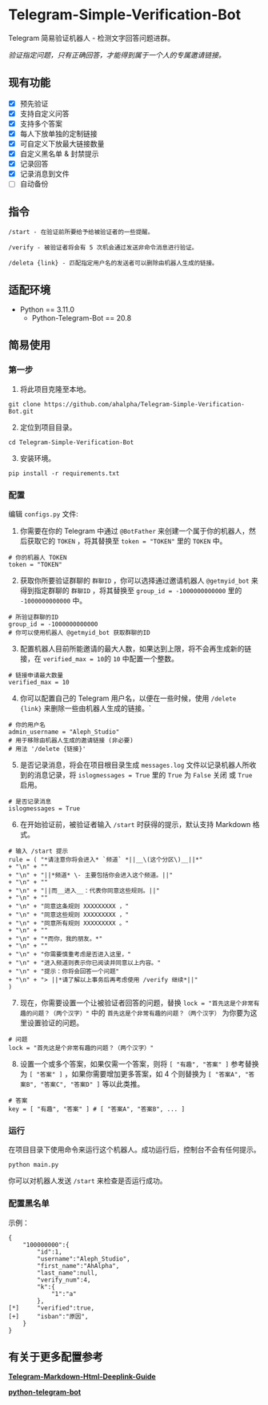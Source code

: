 # Telegram-Simple-Verification-Bot
Telegram 简易验证机器人 - 检测文字回答问题进群。

*验证指定问题，只有正确回答，才能得到属于一个人的专属邀请链接。*

## 现有功能
- [x] 预先验证
- [x] 支持自定义问答
- [x] 支持多个答案
- [x] 每人下放单独的定制链接
- [x] 可自定义下放最大链接数量
- [x] 自定义黑名单 & 封禁提示
- [x] 记录回答
- [x] 记录消息到文件
- [ ] 自动备份

## 指令
```
/start - 在验证前所要给予给被验证者的一些提醒。
```
```
/verify - 被验证者将会有 5 次机会通过发送非命令消息进行验证。
```
```
/deleta {link} - 匹配指定用户名的发送者可以删除由机器人生成的链接。
```

## 适配环境
- Python == 3.11.0
  - Python-Telegram-Bot == 20.8

## 简易使用

### 第一步

01. 将此项目克隆至本地。
```
git clone https://github.com/ahalpha/Telegram-Simple-Verification-Bot.git
```
02. 定位到项目目录。
```
cd Telegram-Simple-Verification-Bot
```
03. 安装环境。
```
pip install -r requirements.txt
```

### 配置

编辑 `configs.py` 文件:
01. 你需要在你的 Telegram 中通过 `@BotFather` 来创建一个属于你的机器人，然后获取它的 `TOKEN` ，将其替换至 `token = "TOKEN"` 里的 `TOKEN` 中。
```
# 你的机器人 TOKEN
token = "TOKEN"
```
02. 获取你所要验证群聊的 `群聊ID` ，你可以选择通过邀请机器人 `@getmyid_bot` 来得到指定群聊的 `群聊ID` ，将其替换至 `group_id = -1000000000000` 里的 `-1000000000000` 中。
```
# 所验证群聊的ID
group_id = -1000000000000
# 你可以使用机器人 @getmyid_bot 获取群聊的ID
```
03. 配置机器人目前所能邀请的最大人数，如果达到上限，将不会再生成新的链接，在 `verified_max = 10`的 `10` 中配置一个整数。
```
# 链接申请最大数量
verified_max = 10
```
04. 你可以配置自己的 Telegram 用户名，以便在一些时候，使用 `/delete {link}` 来删除一些由机器人生成的链接。`
```
# 你的用户名
admin_username = "Aleph_Studio"
# 用于移除由机器人生成的邀请链接 (非必要)
# 用法 '/delete {链接}'
```
05. 是否记录消息，将会在项目根目录生成 `messages.log` 文件以记录机器人所收到的消息记录，将 `islogmessages = True` 里的 `True` 为 `False` 关闭 或 `True` 启用。
```
# 是否记录消息
islogmessages = True
```
06. 在开始验证前，被验证者输入 `/start` 时获得的提示，默认支持 Markdown 格式。
```
# 输入 /start 提示
rule = ( "*请注意你将会进入* `频道` *||__\(这个分区\)__||*"
+ "\n" + ""
+ "\n" + "||*频道* \- 主要包括你会进入这个频道。||"
+ "\n" + ""
+ "\n" + "||而__进入__：代表你同意这些规则。||"
+ "\n" + ""
+ "\n" + "同意这条规则 XXXXXXXXX ，"
+ "\n" + "同意这些规则 XXXXXXXXX ，"
+ "\n" + "同意所有规则 XXXXXXXXX 。"
+ "\n" + ""
+ "\n" + "*而你，我的朋友。*"
+ "\n" + ""
+ "\n" + "你需要慎重考虑是否进入这里，"
+ "\n" + "进入频道则表示你已阅读并同意以上内容。"
+ "\n" + "提示：你将会回答一个问题"
+ "\n" + "> ||*请了解以上事务后再考虑使用 /verify 继续*||"
)
```
07. 现在，你需要设置一个让被验证者回答的问题，替换 `lock = "首先这是个非常有趣的问题？（两个汉字）"` 中的 `首先这是个非常有趣的问题？（两个汉字）` 为你要为这里设置验证的问题。
```
# 问题
lock = "首先这是个非常有趣的问题？（两个汉字）"
```
08. 设置一个或多个答案，如果仅需一个答案，则将 `[ "有趣", "答案" ]` 参考替换为 `[ "答案" ]` ，如果你需要增加更多答案，如 4 个则替换为 `[ "答案A", "答案B", "答案C", "答案D" ]` 等以此类推。
```
# 答案
key = [ "有趣", "答案" ] # [ "答案A", "答案B", ... ]
```

### 运行
在项目目录下使用命令来运行这个机器人。成功运行后，控制台不会有任何提示。
```
python main.py
```
你可以对机器人发送 `/start` 来检查是否运行成功。

### 配置黑名单
示例：
```
{
    "100000000":{
        "id":1,
        "username":"Aleph_Studio",
        "first_name":"AhAlpha",
        "last_name":null,
        "verify_num":4,
        "k":{
            "1":"a"
        },
[*]     "verified":true,
[+]     "isban":"原因",
    }
}
```
## 有关于更多配置参考

[**Telegram-Markdown-Html-Deeplink-Guide**](https://github.com/dingdangcats/Telegram-Markdown-Html-Deeplink-Guide)

[**python-telegram-bot**](https://docs.python-telegram-bot.org/)

